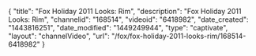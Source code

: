 {
    "title": "Fox Holiday 2011 Looks: Rim",
    "description": "Fox Holiday 2011 Looks: Rim",
    "channelid": "168514",
    "videoid": "6418982",
    "date_created": "1443816251",
    "date_modified": "1449249944",
    "type": "captivate",
    "layout": "channelVideo",
    "url": "\/fox\/fox-holiday-2011-looks-rim\/168514-6418982"
}